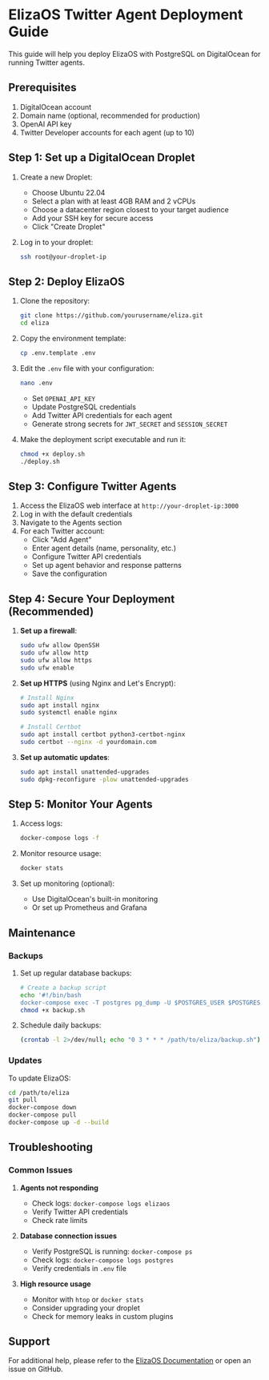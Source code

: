# ElizaOS Twitter Agent Deployment Guide

This guide will help you deploy ElizaOS with PostgreSQL on DigitalOcean for running Twitter agents.

## Prerequisites

1. DigitalOcean account
2. Domain name (optional, recommended for production)
3. OpenAI API key
4. Twitter Developer accounts for each agent (up to 10)

## Step 1: Set up a DigitalOcean Droplet

1. Create a new Droplet:
   - Choose Ubuntu 22.04
   - Select a plan with at least 4GB RAM and 2 vCPUs
   - Choose a datacenter region closest to your target audience
   - Add your SSH key for secure access
   - Click "Create Droplet"

2. Log in to your droplet:
   ```bash
   ssh root@your-droplet-ip
   ```

## Step 2: Deploy ElizaOS

1. Clone the repository:
   ```bash
   git clone https://github.com/yourusername/eliza.git
   cd eliza
   ```

2. Copy the environment template:
   ```bash
   cp .env.template .env
   ```

3. Edit the `.env` file with your configuration:
   ```bash
   nano .env
   ```
   - Set `OPENAI_API_KEY`
   - Update PostgreSQL credentials
   - Add Twitter API credentials for each agent
   - Generate strong secrets for `JWT_SECRET` and `SESSION_SECRET`

4. Make the deployment script executable and run it:
   ```bash
   chmod +x deploy.sh
   ./deploy.sh
   ```

## Step 3: Configure Twitter Agents

1. Access the ElizaOS web interface at `http://your-droplet-ip:3000`
2. Log in with the default credentials
3. Navigate to the Agents section
4. For each Twitter account:
   - Click "Add Agent"
   - Enter agent details (name, personality, etc.)
   - Configure Twitter API credentials
   - Set up agent behavior and response patterns
   - Save the configuration

## Step 4: Secure Your Deployment (Recommended)

1. **Set up a firewall**:
   ```bash
   sudo ufw allow OpenSSH
   sudo ufw allow http
   sudo ufw allow https
   sudo ufw enable
   ```

2. **Set up HTTPS** (using Nginx and Let's Encrypt):
   ```bash
   # Install Nginx
   sudo apt install nginx
   sudo systemctl enable nginx
   
   # Install Certbot
   sudo apt install certbot python3-certbot-nginx
   sudo certbot --nginx -d yourdomain.com
   ```

3. **Set up automatic updates**:
   ```bash
   sudo apt install unattended-upgrades
   sudo dpkg-reconfigure -plow unattended-upgrades
   ```

## Step 5: Monitor Your Agents

1. Access logs:
   ```bash
   docker-compose logs -f
   ```

2. Monitor resource usage:
   ```bash
   docker stats
   ```

3. Set up monitoring (optional):
   - Use DigitalOcean's built-in monitoring
   - Or set up Prometheus and Grafana

## Maintenance

### Backups

1. Set up regular database backups:
   ```bash
   # Create a backup script
   echo '#!/bin/bash
   docker-compose exec -T postgres pg_dump -U $POSTGRES_USER $POSTGRES_DB > backup_$(date +%Y%m%d).sql' > backup.sh
   chmod +x backup.sh
   ```

2. Schedule daily backups:
   ```bash
   (crontab -l 2>/dev/null; echo "0 3 * * * /path/to/eliza/backup.sh") | crontab -
   ```

### Updates

To update ElizaOS:

```bash
cd /path/to/eliza
git pull
docker-compose down
docker-compose pull
docker-compose up -d --build
```

## Troubleshooting

### Common Issues

1. **Agents not responding**
   - Check logs: `docker-compose logs elizaos`
   - Verify Twitter API credentials
   - Check rate limits

2. **Database connection issues**
   - Verify PostgreSQL is running: `docker-compose ps`
   - Check logs: `docker-compose logs postgres`
   - Verify credentials in `.env` file

3. **High resource usage**
   - Monitor with `htop` or `docker stats`
   - Consider upgrading your droplet
   - Check for memory leaks in custom plugins

## Support

For additional help, please refer to the [ElizaOS Documentation](https://docs.elizaos.ai) or open an issue on GitHub.
